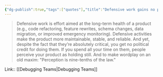 ```yaml
---
{"dg-publish":true,"tags":["quotes"],"title":"Defensive work gains no political credit","date":"2022-09-01T15:39:53+03:00","modified_at":"2022-09-05T17:41:03+03:00","permalink":"/quotes/202209011539/","dgHomeLink":false,"dgPassFrontmatter":true}
---
```



> Defensive work is effort aimed at the long-term health of a product (e.g., code refactoring, feature rewrites, schema changes, data migration, or improved emergency monitoring). Defensive activities make the product more maintainable, stable, and reliable. And yet, despite the fact that they’re absolutely critical, you get no political credit for doing them. If you spend all your time on them, people perceive your product as holding still. And to make wordplay on an old maxim: "Perception is nine-tenths of the law."

Link:: [[Debugging Teams|Debugging Teams]]

